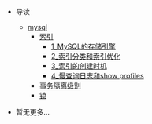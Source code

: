 * 导读
    * [mysql](/study/mysql/)
        * [索引](/study/mysql/索引/readme)
            * [1_MySQL的存储引擎](/study/mysql/索引/1_MySQL的存储引擎/readme)
            * [2_索引分类和索引优化](/study/mysql/索引/2_索引分类和索引优化/readme)
            * [3_索引的创建时机](/study/mysql/索引/3_索引的创建时机/readme)
            * [4_慢查询日志和show profiles](/study/mysql/索引/4_慢查询日志和showprofiles/readme)
        * [事务隔离级别](/study/mysql/事务隔离级别/readme)
        * [锁](/study/mysql/锁/readme)
   



* 暂无更多...
